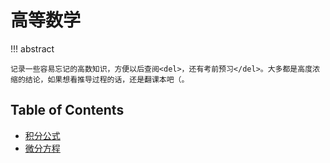 # 高等数学

!!! abstract

    记录一些容易忘记的高数知识，方便以后查阅<del>，还有考前预习</del>。大多都是高度浓缩的结论，如果想看推导过程的话，还是翻课本吧（。

## Table of Contents

- [积分公式](integral-formula)
- [微分方程](differential-equation)